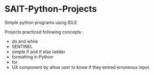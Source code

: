 # SAIT-Python-Projects
Simple python programs using IDLE


Projects practiced following concepts :
- do and while
- SENTINEL
- simple if and if else ladder
- formatting in Python
- for 
- UX component by allow user to know if they entred erroneous input
